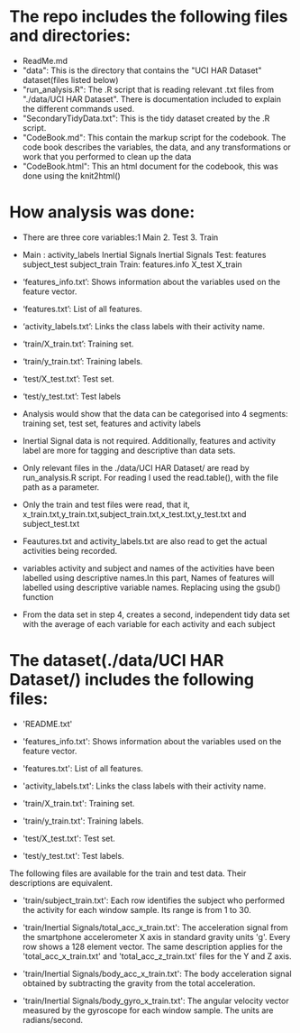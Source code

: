 The repo includes the following files and directories:
=======================================================
- ReadMe.md
- "data": This is the directory that contains the "UCI HAR Dataset" dataset(files listed below)
- "run_analysis.R": The .R script that is reading relevant .txt files from "./data/UCI HAR Dataset". There is documentation included to explain the different commands used.
- "SecondaryTidyData.txt": This is the tidy dataset created by the .R script.
- "CodeBook.md": This contain the markup script for the codebook. The code book describes the variables, the data, and any transformations or work that you performed to clean up the data
- "CodeBook.html": This an html document for the codebook, this was done using the knit2html()

How analysis was done:
======================
- There are three core variables:1 Main 2. Test 3. Train
- Main : activity_labels Inertial Signals Inertial Signals Test: features subject_test subject_train Train: features.info X_test X_train
- ‘features_info.txt’: Shows information about the variables used on the feature vector. 
- ‘features.txt’: List of all features. 
- ‘activity_labels.txt’: Links the class labels with their activity name. 
- ‘train/X_train.txt’: Training set. 
- ‘train/y_train.txt’: Training labels. 
- ‘test/X_test.txt’: Test set. 
- ‘test/y_test.txt’: Test labels

- Analysis would show that the data can be categorised into 4 segments:  training set, test set, features and activity labels
- Inertial Signal data is not required. Additionally, features and activity label are more for tagging and descriptive than data sets.
- Only relevant files in the ./data/UCI HAR Dataset/ are read by run_analysis.R script. For reading I used the read.table(), with the file path as a parameter.
- Only the train and test files were read, that it, x_train.txt,y_train.txt,subject_train.txt,x_test.txt,y_test.txt and subject_test.txt
- Feautures.txt and activity_labels.txt are also read to get the actual activities being recorded.
- variables activity and subject and names of the activities have been labelled using descriptive names.In this part, Names of features will labelled using descriptive variable names. Replacing using the gsub() function
- From the data set in step 4, creates a second, independent tidy data set with the average of each variable for each activity and each subject

The dataset(./data/UCI HAR Dataset/) includes the following files:
==================================================================

- 'README.txt'

- 'features_info.txt': Shows information about the variables used on the feature vector.

- 'features.txt': List of all features.

- 'activity_labels.txt': Links the class labels with their activity name.

- 'train/X_train.txt': Training set.

- 'train/y_train.txt': Training labels.

- 'test/X_test.txt': Test set.

- 'test/y_test.txt': Test labels.

The following files are available for the train and test data. Their descriptions are equivalent. 

- 'train/subject_train.txt': Each row identifies the subject who performed the activity for each window sample. Its range is from 1 to 30. 

- 'train/Inertial Signals/total_acc_x_train.txt': The acceleration signal from the smartphone accelerometer X axis in standard gravity units 'g'. Every row shows a 128 element vector. The same description applies for the 'total_acc_x_train.txt' and 'total_acc_z_train.txt' files for the Y and Z axis. 

- 'train/Inertial Signals/body_acc_x_train.txt': The body acceleration signal obtained by subtracting the gravity from the total acceleration. 

- 'train/Inertial Signals/body_gyro_x_train.txt': The angular velocity vector measured by the gyroscope for each window sample. The units are radians/second. 
